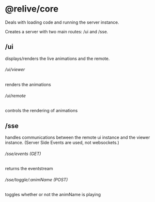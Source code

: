 # @relive/core

Deals with loading code and running the server instance.

Creates a server with two main routes: /ui and /sse.

## /ui
displays/renders the live animations and the remote.

###### /ui/viewer
renders the animations

###### /ui/remote
controls the rendering of animations


## /sse
handles communications between the remote ui instance and the viewer instance. (Server Side Events are used, not websockets.)

###### /sse/events (GET)
returns the eventstream

###### /sse/toggle/:animName (POST)
toggles whether or not the animName is playing
